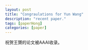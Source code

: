 ```yaml
---
layout: post
title: "Congraulations for Yun Wang"
description: "recent paper."
tags: [paperHong]
categories: [paper]
---
```

祝贺王贇的论文被AAAI收录。

